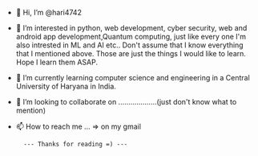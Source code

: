 - 👋 Hi, I’m @hari4742
- 👀 I’m interested in python, web development, cyber security, web and android app development,Quantum computing, just like every one I'm also intrested in ML and AI etc..
Don't assume that I know everything that I mentioned above. Those are just the things I would like to learn. Hope I learn them ASAP.
- 🌱 I’m currently learning computer science and engineering in a Central University of Haryana in India.
- 💞️ I’m looking to collaborate on ...................(just don't know what to mention)
- 📫 How to reach me ...   => on my gmail

        --- Thanks for reading =) ---

<!---
hari4742/hari4742 is a ✨ special ✨ repository because its `README.md` (this file) appears on your GitHub profile.
You can click the Preview link to take a look at your changes.
--->
